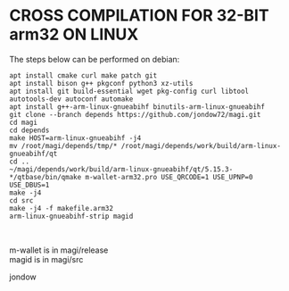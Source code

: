 CROSS COMPILATION FOR 32-BIT arm32 ON LINUX
==============================================

The steps below can be performed on debian:

    apt install cmake curl make patch git
    apt install bison g++ pkgconf python3 xz-utils
    apt install git build-essential wget pkg-config curl libtool autotools-dev autoconf automake
    apt install g++-arm-linux-gnueabihf binutils-arm-linux-gnueabihf
    git clone --branch depends https://github.com/jondow72/magi.git
    cd magi
    cd depends
    make HOST=arm-linux-gnueabihf -j4
    mv /root/magi/depends/tmp/* /root/magi/depends/work/build/arm-linux-gnueabihf/qt
    cd ..
    ~/magi/depends/work/build/arm-linux-gnueabihf/qt/5.15.3-*/qtbase/bin/qmake m-wallet-arm32.pro USE_QRCODE=1 USE_UPNP=0 USE_DBUS=1
    make -j4
    cd src
    make -j4 -f makefile.arm32
    arm-linux-gnueabihf-strip magid
<br/>

m-wallet is in magi/release<br/>
magid is in magi/src<br/>

jondow

